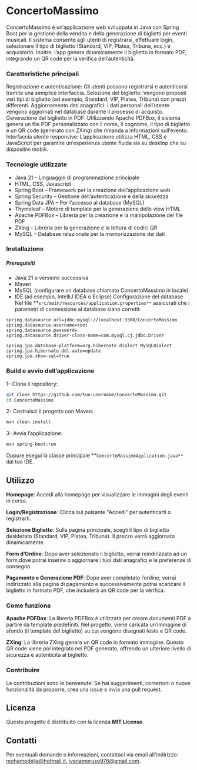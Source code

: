 # ConcertoMassimo
ConcertoMassimo è un’applicazione web sviluppata in Java con Spring Boot per la gestione della vendita e della generazione di biglietti per eventi musicali. Il sistema consente agli utenti di registrarsi, effettuare login, selezionare il tipo di biglietto (Standard, VIP, Platea, Tribuna, ecc.) e acquistarlo. Inoltre, l’app genera dinamicamente il biglietto in formato PDF, integrando un QR code per la verifica dell’autenticità.

### Caratteristiche principali
Registrazione e autenticazione: Gli utenti possono registrarsi e autenticarsi tramite una semplice interfaccia.
Selezione del biglietto: Vengono proposti vari tipi di biglietto (ad esempio, Standard, VIP, Platea, Tribuna) con prezzi differenti.
Aggiornamento dati anagrafici: I dati personali dell’utente vengono aggiornati nel database durante il processo di acquisto.
Generazione del biglietto in PDF: Utilizzando Apache PDFBox, il sistema genera un file PDF personalizzato con il nome, il cognome, il tipo di biglietto e un QR code (generato con ZXing) che rimanda a informazioni sull’evento.
Interfaccia utente responsive: L’applicazione utilizza HTML, CSS e JavaScript per garantire un’esperienza utente fluida sia su desktop che su dispositivi mobili.
### Tecnologie utilizzate
- Java 21 – Linguaggio di programmazione principale
- HTML, CSS, Javascript
- Spring Boot – Framework per la creazione dell’applicazione web
- Spring Security – Gestione dell’autenticazione e della sicurezza
- Spring Data JPA – Per l’accesso al database (MySQL)
- Thymeleaf – Motore di template per la generazione delle view HTML
- Apache PDFBox – Libreria per la creazione e la manipolazione dei file PDF
- ZXing – Libreria per la generazione e la lettura di codici QR
- MySQL – Database relazionale per la memorizzazione dei dati
### Installazione
##### Prerequisiti
- Java 21 o versione successiva
- Maven
- MySQL (configurare un database chiamato ConcertoMassimo in locale)
- IDE (ad esempio, IntelliJ IDEA o Eclipse)
Configurazione del database
Nel file **`src/main/resources/application.properties**` assicurati che i parametri di connessione al database siano corretti:

```
spring.datasource.url=jdbc:mysql://localhost:3308/ConcertoMassimo
spring.datasource.username=root
spring.datasource.password=
spring.datasource.driver-class-name=com.mysql.cj.jdbc.Driver

spring.jpa.database-platform=org.hibernate.dialect.MySQLDialect
spring.jpa.hibernate.ddl-auto=update
spring.jpa.show-sql=true
```
### Build e avvio dell’applicazione
1- Clona il repository:

```bash
git clone https://github.com/tuo-username/ConcertoMassimo.git
cd ConcertoMassimo
```

2- Costruisci il progetto con Maven:

```bash
mvn clean install
```

3- Avvia l’applicazione:

```bash
mvn spring-boot:run
```

Oppure esegui la classe principale **`ConcertoMassimoApplication.java**` dal tuo IDE.

## Utilizzo
**Homepage**: Accedi alla homepage per visualizzare le immagini degli eventi in corso.

**Login/Registrazione**: Clicca sul pulsante "Accedi" per autenticarti o registrarti.

**Selezione Biglietto**: Sulla pagina principale, scegli il tipo di biglietto desiderato (Standard, VIP, Platea, Tribuna). Il prezzo verrà aggiornato dinamicamente.

**Form d’Ordine**: Dopo aver selezionato il biglietto, verrai reindirizzato ad un form dove potrai inserire o aggiornare i tuoi dati anagrafici e le preferenze di consegna.

**Pagamento e Generazione PDF**: Dopo aver completato l’ordine, verrai indirizzato alla pagina di pagamento e successivamente potrai scaricare il biglietto in formato PDF, che includerà un QR code per la verifica.

### Come funziona
**Apache PDFBox**: La libreria PDFBox è utilizzata per creare documenti PDF a partire da template predefiniti. Nel progetto, viene caricata un’immagine di sfondo (il template del biglietto) su cui vengono disegnati testo e QR code.

**ZXing**: La libreria ZXing genera un QR code in formato immagine. Questo QR code viene poi integrato nel PDF generato, offrendo un ulteriore livello di sicurezza e autenticità al biglietto.
### Contribuire
Le contribuzioni sono le benvenute! Se hai suggerimenti, correzioni o nuove funzionalità da proporre, crea una issue o invia una pull request.

## Licenza
Questo progetto è distribuito con la licenza **MIT License**.

## Contatti
Per eventuali domande o informazioni, contattaci via email all'indirizzo: mohamedelja@hotmail.it, ivanamoruso976@gmail.com.

